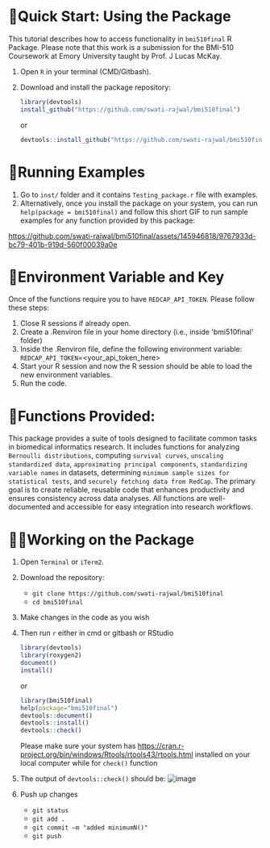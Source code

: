 # 🎯Quick Start: Using the Package
This tutorial describes how to access functionality in `bmi510final` R Package. Please note that this work is a submission for the BMI-510 Coursework at Emory University taught by Prof. J Lucas McKay.

1. Open `R` in your terminal (CMD/Gitbash).
2. Download and install the package repository:
	```r 
    library(devtools)
    install_github("https://github.com/swati-rajwal/bmi510final")
    ```
    or
   
    ```r
    devtools::install_github("https://github.com/swati-rajwal/bmi510final")
    ```
# 🏃Running Examples
1. Go to `inst/` folder and it contains `Testing_package.r` file with examples.
2. Alternatively, once you install the package on your system, you can run `help(package = bmi510final)` and follow this short GIF to run sample examples for any function provided by this package:


https://github.com/swati-rajwal/bmi510final/assets/145946818/9767933d-bc79-401b-919d-560f00039a0e

# 🔐Environment Variable and Key
Once of the functions require you to have `REDCAP_API_TOKEN`. Please follow these steps:
1. Close R sessions if already open.
2. Create a .Renviron file in your home directory (i.e., inside 'bmi510final' folder)
3. Inside the .Renviron file, define the following environment variable:
    `REDCAP_API_TOKEN`=<your_api_token_here>
4. Start your R session and now the R session should be able to load the new environment variables.
5. Run the code.

# 📌Functions Provided:
This package provides a suite of tools designed to facilitate common tasks in biomedical informatics research. It includes functions for analyzing `Bernoulli distributions`, computing `survival curves`, `unscaling standardized data`, `approximating principal components`, `standardizing variable names` in datasets, determining `minimum sample sizes for statistical tests`, and `securely fetching data from RedCap`. 
The primary goal is to create reliable, reusable code that enhances productivity and ensures consistency across data analyses. All functions are well-documented and accessible for easy integration into research workflows.

# 👩‍💻Working on the Package
1. Open `Terminal` or `iTerm2`.
2. Download the repository:
	* `git clone https://github.com/swati-rajwal/bmi510final`
	* `cd bmi510final`
3. Make changes in the code as you wish
4. Then run `r` either in cmd or gitbash or RStudio
   ```r
   library(devtools)
   library(roxygen2)
   document()
   install()
   ```
   or
   
   ```r
   library(bmi510final)
   help(package="bmi510final")
   devtools::document()
   devtools::install()
   devtools::check()
   ```
   Please make sure your system has https://cran.r-project.org/bin/windows/Rtools/rtools43/rtools.html installed on your local computer while for `check()` function
5. The output of `devtools::check()` should be:
   ![image](https://github.com/swati-rajwal/bmi510final/assets/145946818/3f83870b-59e6-4db0-b83d-452e2c2e590e)

7. Push up changes
	* `git status` 
	* `git add .`
 	* `git commit –m "added minimumN()"`
 	* `git push` 
